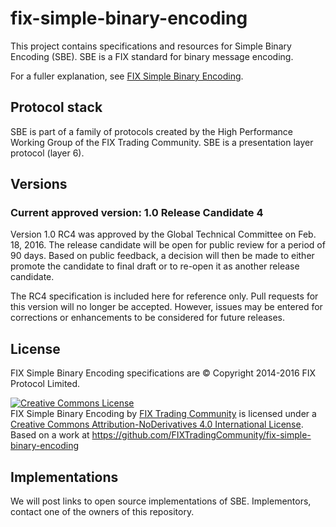 # fix-simple-binary-encoding
This project contains specifications and resources for Simple Binary Encoding (SBE).
SBE is a FIX standard for binary message encoding. 

For a fuller explanation, see [FIX Simple Binary Encoding](http://fixtradingcommunity.github.io/fix-simple-binary-encoding/).

## Protocol stack
SBE is part of a family of protocols created by the High Performance Working Group
 of the FIX Trading Community. SBE is a presentation layer protocol (layer 6).

## Versions

### Current approved version: 1.0 Release Candidate 4
Version 1.0 RC4 was approved by the Global Technical Committee on Feb. 18, 2016. 
The release candidate will be open for public review for a period of 90 days.
Based on public feedback, a decision will then be made to either promote the 
candidate to final draft or to re-open it as another release candidate.

The RC4 specification is included here for reference only. Pull requests for this
version will no longer be accepted. However, issues may be entered for corrections
or enhancements to be considered for future releases.

## License
FIX Simple Binary Encoding specifications are © Copyright 2014-2016 FIX Protocol Limited.

<a rel="license" href="http://creativecommons.org/licenses/by-nd/4.0/"><img alt="Creative Commons License" style="border-width:0" src="https://i.creativecommons.org/l/by-nd/4.0/88x31.png" /></a><br /><span xmlns:dct="http://purl.org/dc/terms/" href="http://purl.org/dc/dcmitype/Text" property="dct:title" rel="dct:type">FIX Simple Binary Encoding</span> by <a xmlns:cc="http://creativecommons.org/ns#" href="http://www.fixtradingcommunity.org/" property="cc:attributionName" rel="cc:attributionURL">FIX Trading Community</a> is licensed under a <a rel="license" href="http://creativecommons.org/licenses/by-nd/4.0/">Creative Commons Attribution-NoDerivatives 4.0 International License</a>.<br />Based on a work at <a xmlns:dct="http://purl.org/dc/terms/" href="https://github.com/FIXTradingCommunity/fix-simple-binary-encoding" rel="dct:source">https://github.com/FIXTradingCommunity/fix-simple-binary-encoding</a>

## Implementations
We will post links to open source implementations of SBE. Implementors, contact one
of the owners of this repository.



